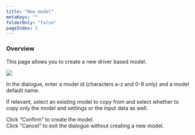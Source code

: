 ```yaml
---
title: "New model"
metaKeys: ""
folderOnly: "false"
pageIndex: 5
---
```


### Overview
This page allows you to create a new driver based model.
<br/>

![](https://profitbasedocs.blob.core.windows.net/plannerimages/new-model.JPG)

In the dialogue, enter a model id (characters a-z and 0-9 only) and a model default name.<br/>

If relevant, select an existing model to copy from and select whether to copy only the model and settings or the input data as well.<br/>

Click “Confirm” to create the model.<br/>
Click "Cancel" to exit the dialogue without creating a new model.
